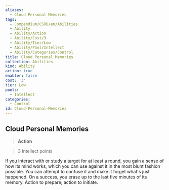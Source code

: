 ```yaml
---
aliases:
  - Cloud Personal Memories
tags:
  - Compendium/CSRD/en/Abilities
  - Ability
  - Ability/Action
  - Ability/Cost/3
  - Ability/Tier/Low
  - Ability/Pool/Intellect
  - Ability/Categories/Control
title: Cloud Personal Memories
collection: Abilities
kind: Ability
action: true
enabler: false
cost: '3'
tier: Low
pools:
  - Intellect
categories:
  - Control
id: Cloud-Personal-Memories
---
```

## Cloud Personal Memories    
>**Action**    
>3 Intellect points  
    
If you interact with or study a target for at least a round, you gain a sense of how its mind works, which you can use against it in the most blunt fashion possible. You can attempt to confuse it and make it forget what's just happened. On a success, you erase up to the last five minutes of its memory. Action to prepare; action to initiate.
